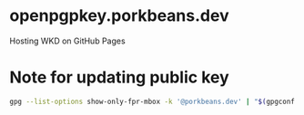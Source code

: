 # openpgpkey.porkbeans.dev
Hosting WKD on GitHub Pages

# Note for updating public key
```sh
gpg --list-options show-only-fpr-mbox -k '@porkbeans.dev' | "$(gpgconf --list-dir libexecdir)/gpg-wks-client" -C docs/.well-known/openpgpkey -v --install-key
```
